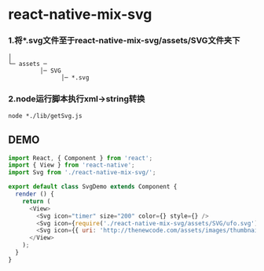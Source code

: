 # react-native-mix-svg

### 1.将*.svg文件至于react-native-mix-svg/assets/SVG文件夹下
```
│
└─ assets ─
         │─ SVG
               │─ *.svg
```
### 2.node运行脚本执行xml->string转换
```shell
node *./lib/getSvg.js
```

## DEMO
```js
import React, { Component } from 'react';
import { View } from 'react-native';
import Svg from './react-native-mix-svg/';

export default class SvgDemo extends Component {
  render () {
    return (
      <View>
        <Svg icon="timer" size="200" color={} style={} />
        <Svg icon={require('./react-native-mix-svg/assets/SVG/ufo.svg')} />
        <Svg icon={{ uri: 'http://thenewcode.com/assets/images/thumbnails/homer-simpson.svg' }} />
      </View>
    );
  }
}
```


